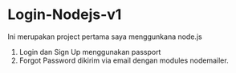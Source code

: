 # Login-Nodejs-v1

Ini merupakan project pertama saya menggunkana node.js

1. Login dan Sign Up menggunakan passport
2. Forgot Password dikirim via email dengan modules nodemailer.
